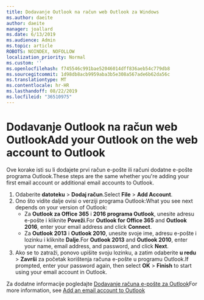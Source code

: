 ```yaml
---
title: Dodavanje Outlook na račun web Outlook za Windows
ms.author: daeite
author: daeite
manager: joallard
ms.date: 6/13/2019
ms.audience: Admin
ms.topic: article
ROBOTS: NOINDEX, NOFOLLOW
localization_priority: Normal
ms.custom: ''
ms.openlocfilehash: f745546c991bae52046014dff836aeb54c779db8
ms.sourcegitcommit: 1d98db8acb9959aba3b5e308a567ade6b62da56c
ms.translationtype: MT
ms.contentlocale: hr-HR
ms.lasthandoff: 08/22/2019
ms.locfileid: "36510975"
---
```

# <a name="add-your-outlook-on-the-web-account-to-outlook"></a><span data-ttu-id="a832c-102">Dodavanje Outlook na račun web Outlook</span><span class="sxs-lookup"><span data-stu-id="a832c-102">Add your Outlook on the web account to Outlook</span></span>

<span data-ttu-id="a832c-103">Ove korake isti su li dodajete prvi račun e-pošte ili računi dodatne e-pošte programa Outlook.</span><span class="sxs-lookup"><span data-stu-id="a832c-103">These steps are the same whether you're adding your first email account or additional email accounts to Outlook.</span></span>

1. <span data-ttu-id="a832c-104">Odaberite **datoteku** > **Dodaj račun**.</span><span class="sxs-lookup"><span data-stu-id="a832c-104">Select **File** > **Add Account**.</span></span>
1. <span data-ttu-id="a832c-105">Ono što vidite dalje ovisi o verziji programa Outlook:</span><span class="sxs-lookup"><span data-stu-id="a832c-105">What you see next depends on your version of Outlook:</span></span>
    - <span data-ttu-id="a832c-106">Za **Outlook za Office 365** i **2016 programa Outlook**, unesite adresu e-pošte i kliknite **Poveži**.</span><span class="sxs-lookup"><span data-stu-id="a832c-106">For **Outlook for Office 365** and **Outlook 2016**, enter your email address and click **Connect**.</span></span>
    - <span data-ttu-id="a832c-107">Za **Outlook 2013** i **Outlook 2010**, unesite svoje ime, adresu e-pošte i lozinku i kliknite **Dalje**.</span><span class="sxs-lookup"><span data-stu-id="a832c-107">For **Outlook 2013** and **Outlook 2010**, enter your name, email address, and password, and click **Next**.</span></span>
1. <span data-ttu-id="a832c-108">Ako se to zatraži, ponovo upišite svoju lozinku, a zatim odaberite **u redu** > **Završi** za početak korištenja računa e-pošte u programu Outlook.</span><span class="sxs-lookup"><span data-stu-id="a832c-108">If prompted, enter your password again, then select **OK** > **Finish** to start using your email account in Outlook.</span></span>

<span data-ttu-id="a832c-109">Za dodatne informacije pogledajte [Dodavanje računa e-pošte za Outlook](https://support.office.com/article/6e27792a-9267-4aa4-8bb6-c84ef146101b)</span><span class="sxs-lookup"><span data-stu-id="a832c-109">For more information, see [Add an email account to Outlook](https://support.office.com/article/6e27792a-9267-4aa4-8bb6-c84ef146101b)</span></span>